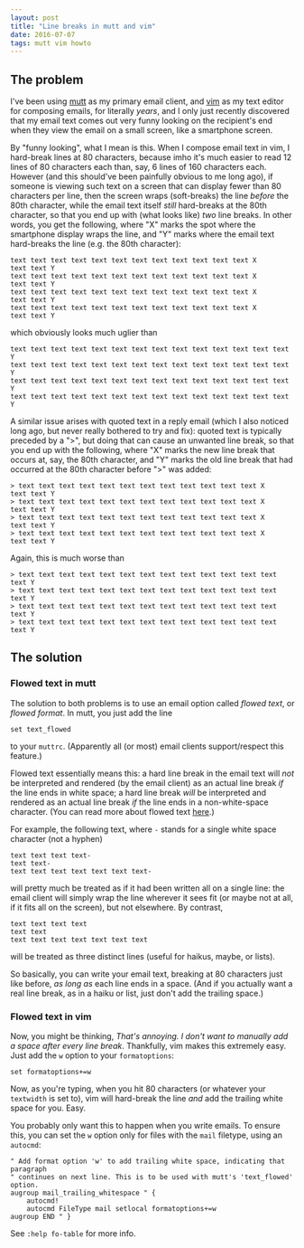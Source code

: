 ```yaml
---
layout: post
title: "Line breaks in mutt and vim"
date: 2016-07-07
tags: mutt vim howto
---
```


## The problem

I've been using [mutt](http://www.mutt.org/) as my primary email client, and
[vim](http://www.vim.org/) as my text editor for composing emails, for
literally *years*, and I only just recently discovered that my email text comes
out very funny looking on the recipient's end when they view the email on a
small screen, like a smartphone screen.

By "funny looking", what I mean is this. When I compose email text in vim, I
hard-break lines at 80 characters, because imho it's much easier to read 12
lines of 80 characters each than, say, 6 lines of 160 characters each. However
(and this should've been painfully obvious to me long ago), if someone is
viewing such text on a screen that can display fewer than 80 characters per
line, then the screen wraps (soft-breaks) the line *before* the 80th character,
while the email text itself *still* hard-breaks at the 80th character, so that
you end up with (what looks like) *two* line breaks. In other words, you get
the following, where "X" marks the spot where the smartphone display wraps the
line, and "Y" marks where the email text hard-breaks the line (e.g. the 80th
character):

    text text text text text text text text text text text text X
    text text Y
    text text text text text text text text text text text text X
    text text Y
    text text text text text text text text text text text text X
    text text Y
    text text text text text text text text text text text text X
    text text Y

which obviously looks much uglier than

    text text text text text text text text text text text text text text Y
    text text text text text text text text text text text text text text Y
    text text text text text text text text text text text text text text Y
    text text text text text text text text text text text text text text Y

A similar issue arises with quoted text in a reply email (which I also noticed
long ago, but never really bothered to try and fix): quoted text is typically
preceded by a ">", but doing that can cause an unwanted line break, so that you
end up with the following, where "X" marks the new line break that occurs at,
say, the 80th character, and "Y" marks the old line break that had occurred at
the 80th character before ">" was added:

    > text text text text text text text text text text text text X
    text text Y
    > text text text text text text text text text text text text X
    text text Y
    > text text text text text text text text text text text text X
    text text Y
    > text text text text text text text text text text text text X
    text text Y

Again, this is much worse than

    > text text text text text text text text text text text text text text Y
    > text text text text text text text text text text text text text text Y
    > text text text text text text text text text text text text text text Y
    > text text text text text text text text text text text text text text Y

## The solution

### Flowed text in mutt

The solution to both problems is to use an email option called *flowed text*,
or *flowed format*. In mutt, you just add the line

    set text_flowed

to your `muttrc`. (Apparently all (or most) email clients support/respect this
feature.)

Flowed text essentially means this: a hard line break in the email text will
*not* be interpreted and rendered (by the email client) as an actual line break
*if* the line ends in white space; a hard line break *will* be interpreted and
rendered as an actual line break *if* the line ends in a non-white-space
character. (You can read more about flowed text
[here](http://joeclark.org/ffaq.html).)

For example, the following text, where `-` stands for a single white space
character (not a hyphen)

    text text text text-
    text text-
    text text text text text text text-

will pretty much be treated as if it had been written all on a single line: the
email client will simply wrap the line wherever it sees fit (or maybe not at
all, if it fits all on the screen), but not elsewhere. By contrast,

    text text text text
    text text
    text text text text text text text

will be treated as three distinct lines (useful for haikus, maybe, or lists).

So basically, you can write your email text, breaking at 80 characters just
like before, *as long as* each line ends in a space. (And if you actually want
a real line break, as in a haiku or list, just don't add the trailing space.)

### Flowed text in vim

Now, you might be thinking, *That's annoying. I don't want to manually add a
space after every line break*. Thankfully, vim makes this extremely easy. Just
add the `w` option to your `formatoptions`:

```vim
set formatoptions+=w
```

Now, as you're typing, when you hit 80 characters (or whatever your `textwidth`
is set to), vim will hard-break the line *and* add the trailing white space for
you. Easy.

You probably only want this to happen when you write emails. To ensure this,
you can set the `w` option only for files with the `mail` filetype, using an
`autocmd`:


```vim
" Add format option 'w' to add trailing white space, indicating that paragraph
" continues on next line. This is to be used with mutt's 'text_flowed' option.
augroup mail_trailing_whitespace " {
    autocmd!
    autocmd FileType mail setlocal formatoptions+=w
augroup END " }
```

See `:help fo-table` for more info.

